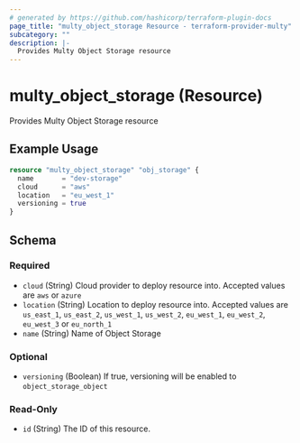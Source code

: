 ```yaml
---
# generated by https://github.com/hashicorp/terraform-plugin-docs
page_title: "multy_object_storage Resource - terraform-provider-multy"
subcategory: ""
description: |-
  Provides Multy Object Storage resource
---
```


# multy_object_storage (Resource)

Provides Multy Object Storage resource

## Example Usage

```terraform
resource "multy_object_storage" "obj_storage" {
  name       = "dev-storage"
  cloud      = "aws"
  location   = "eu_west_1"
  versioning = true
}
```

<!-- schema generated by tfplugindocs -->
## Schema

### Required

- `cloud` (String) Cloud provider to deploy resource into. Accepted values are `aws` or `azure`
- `location` (String) Location to deploy resource into. Accepted values are `us_east_1`, `us_east_2`, `us_west_1`, `us_west_2`, `eu_west_1`, `eu_west_2`, `eu_west_3` or `eu_north_1`
- `name` (String) Name of Object Storage

### Optional

- `versioning` (Boolean) If true, versioning will be enabled to `object_storage_object`

### Read-Only

- `id` (String) The ID of this resource.


